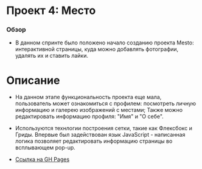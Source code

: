 # Проект 4: Место

### Обзор

* В данном спринте было положено начало созданию проекта Mesto: интерактивной страницы,
куда можно добавлять фотографии, удалять их и ставить лайки.

# Описание

* На данном этапе функциональность проекта еще мала, пользователь может ознакомиться с профилем:
посмотреть личную информацию и галерею изображений с местами;
Также можно редактировать информацию профиля: "Имя" и "О себе".

* Используются технлогии построения сетки, такие как Флексбокс и Гриды.
Впервые был задействован язык JavaScript - написанная логика позволяет редактировать
информацию страницы во всплывающем pop-up.

* [Ссылка на GH Pages](https://github.com/Youranser/mesto)